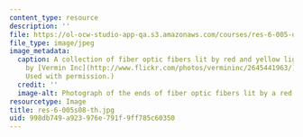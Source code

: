 ```yaml
---
content_type: resource
description: ''
file: https://ol-ocw-studio-app-qa.s3.amazonaws.com/courses/res-6-005-understanding-lasers-and-fiberoptics-spring-2008/998db749a923976e791f9ff785c60350_res-6-005s08-th.jpg
file_type: image/jpeg
image_metadata:
  caption: A collection of fiber optic fibers lit by red and yellow light. (Image
    by [Vermin Inc](http://www.flickr.com/photos/vermininc/2645441963/) on Flickr.
    Used with permission.)
  credit: ''
  image-alt: Photograph of the ends of fiber optic fibers lit by a red LED.
resourcetype: Image
title: res-6-005s08-th.jpg
uid: 998db749-a923-976e-791f-9ff785c60350
---
```

